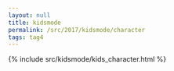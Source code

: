 ```yaml
---
layout: null
title: kidsmode
permalink: /src/2017/kidsmode/character
tags: tag4
---
```

{% include src/kidsmode/kids_character.html %}